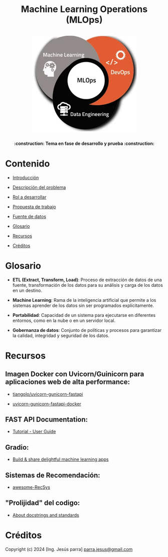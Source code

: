 <div align="center">
  <h1 align="center">
    Machine Learning Operations (MLOps)
    <br />
    <br />
      <img src="./img/MLOPS.png" alt="Herramientas Big Data">
  </h1>
</div>

<h4 align="center">
:construction: Tema en fase de desarrollo y prueba :construction:
</h4>

# Contenido

* [Introducción](#Introducción)

* [Descripción del problema](#Implementación)

* [Rol a desarrollar](#HDFS)

* [Propuesta de trabajo](#HIVE)

* [Fuente de datos](#HDFS)

* [Glosario](#Glosario)

* [Recursos](#Recursos)

* [Créditos](#Creditos)


# Glosario

- **ETL (Extract, Transform, Load)**: Proceso de extracción de datos de una fuente, transformación de los datos para su análisis y carga de los datos en un destino.

- **Machine Learning**: Rama de la inteligencia artificial que permite a los sistemas aprender de los datos sin ser programados explícitamente.

- **Portabilidad**: Capacidad de un sistema para ejecutarse en diferentes entornos, como en la nube o en un servidor local.

- **Gobernanza de datos**: Conjunto de políticas y procesos para garantizar la calidad, integridad y seguridad de los datos.

# Recursos

## Imagen Docker con Uvicorn/Guinicorn para aplicaciones web de alta performance:

* [tiangolo/uvicorn-gunicorn-fastapi](https://hub.docker.com/r/tiangolo/uvicorn-gunicorn-fastapi/) <br>

* [uvicorn-gunicorn-fastapi-docker](https://github.com/tiangolo/uvicorn-gunicorn-fastapi-docker) <br>

## FAST API Documentation:

* [Tutorial - User Guide](https://fastapi.tiangolo.com/tutorial/) <br>

## Gradio:

* [Build & share delightful machine learning apps](https://www.gradio.app/) <br>

## Sistemas de Recomendación:

* [awesome-RecSys](https://github.com/juliom86/awesome-RecSys) <br>

## "Prolijidad" del codigo:

* [About docstrings and standards](https://pandas.pydata.org/docs/development/contributing_docstring.html) <br>

# Créditos
Copyright (c) 2024 [Ing. Jesús parra] parra.jesus@gmail.com
